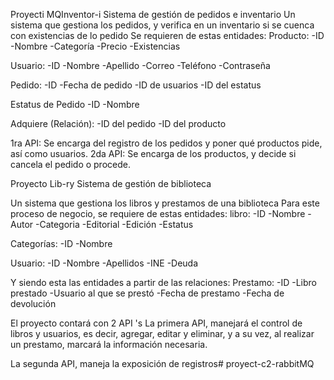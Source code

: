 Proyecti MQInventor-i
Sistema de gestión de pedidos e inventario
Un sistema que gestiona los pedidos, y verifica en un inventario si se
cuenca con existencias de lo pedido
Se requieren de estas entidades:
Producto:
    -ID
    -Nombre
    -Categoría
    -Precio
    -Existencias

Usuario:
    -ID
    -Nombre
    -Apellido
    -Correo
    -Teléfono
    -Contraseña

Pedido:
    -ID
    -Fecha de pedido
    -ID de usuarios
    -ID del estatus

Estatus de Pedido
    -ID
    -Nombre

Adquiere (Relación):
    -ID del pedido
    -ID del producto

1ra API: Se encarga del registro de los pedidos y poner qué productos pide, así como
    usuarios.
2da API: Se encarga de los productos, y decide si cancela el pedido o procede.


Proyecto Lib-ry
Sistema de gestión de biblioteca

Un sistema que gestiona los libros y prestamos de una biblioteca
Para este proceso de negocio, se requiere de estas entidades:
libro:
    -ID
    -Nombre
    -Autor
    -Categoria
    -Editorial
    -Edición
    -Estatus

Categorías:
    -ID
    -Nombre

Usuario:
    -ID
    -Nombre
    -Apellidos
    -INE
    -Deuda

Y siendo esta las entidades a partir de las relaciones:
Prestamo:
    -ID
    -Libro prestado
    -Usuario al que se prestó
    -Fecha de prestamo
    -Fecha de devolución

El proyecto contará con 2 API 's
La primera API, manejará el control de libros y usuarios, 
es decir, agregar, editar y eliminar, y a su vez, al realizar un
prestamo, marcará la información necesaria.

La segunda API, maneja la exposición de registros# proyect-c2-rabbitMQ
